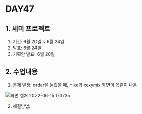 # DAY47

## 1. 세미 프로젝트
1. 기간: 6월 20일 ~ 6월 24일
2. 발표: 6월 24일
3. 기획안 발표: 6월 20일

## 2. 수업내용
1. 문제 발생: order을 눌렀을 때, nike와 xexymix 화면이 똑같이 나옴

![화면 캡처 2022-06-15 173735](https://user-images.githubusercontent.com/103159709/173782830-d6cd1335-5df0-4e3c-9be9-b315dbd8f403.png)

2. 해결방법: 
